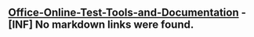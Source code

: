 
## [Office-Online-Test-Tools-and-Documentation](https://github.com/microsoft/Office-Online-Test-Tools-and-Documentation) - [INF] No markdown links were found.